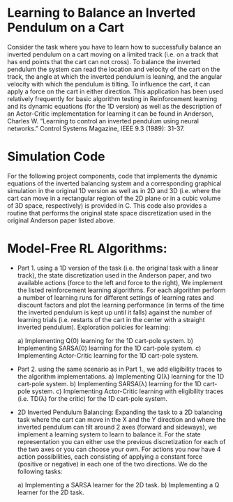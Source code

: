 # Learning to Balance an Inverted Pendulum on a Cart 
Consider the task where you have to learn how to successfully balance an inverted pendulum on a cart moving on a limited track (i.e. on a track that has end points that the cart can not cross). To balance the inverted pendulum the system can read the location and velocity of the cart on the track, the angle at which the inverted pendulum is leaning, and the angular velocity with which the pendulum is tilting. To influence the cart, it can apply a force on the cart in either direction. 
This application has been used relatively frequently for basic algorithm testing in Reinforcement learning and its dynamic equations (for the 1D version) as well as the description of an Actor-Critic implementation for learning it can be found in Anderson, Charles W. ”Learning to control an inverted pendulum using neural networks.” Control Systems Magazine, IEEE 9.3 (1989): 31-37.

# Simulation Code 
For the following project components, code that implements the dynamic equations of the inverted balancing system and a corresponding graphical simulation in the original 1D version as well as in 2D and 3D (i.e. where the cart can move in a rectangular region of the 2D plane or in a cubic volume of 3D space, respectively) is provided in C. This code also provides a routine that performs the original state space discretization used in the original Anderson paper listed above. 
# Model-Free RL Algorithms: 
-	Part 1. using a 1D version of the task (i.e. the original task with a linear track), the state discretization used in the Anderson paper, and two available actions (force to the left and force to the right), We implement the listed reinforcement learning algorithms. For each algorithm perform a number of learning runs for different settings of learning rates and discount factors and plot the learning performance (in terms of the time the inverted pendulum is kept up until it falls) against the number of learning trials (i.e. restarts of the cart in the center with a straight inverted pendulum). Exploration policies for learning:
	 
	a) Implementing Q(0) learning for the 1D cart-pole system. 
	b) Implementing SARSA(0) learning for the 1D cart-pole system. 
	c) Implementing Actor-Critic learning for the 1D cart-pole system. 

-	Part 2. using the same scenario as in Part 1., we add eligibility traces to the algorithm implementations. 
	a) Implementing Q(λ) learning for the 1D cart-pole system. 
	b) Implementing SARSA(λ) learning for the 1D cart-pole system. 
	c) Implementing Actor-Critic learning with eligibility traces (i.e. TD(λ) for the critic) for the 1D cart-pole system. 
-	2D Inverted Pendulum Balancing: Expanding the task to a 2D balancing task where the cart can move in the X and the Y direction and where the inverted pendulum can tilt around 2 axes (forward and sideways), we implement a learning system to learn to balance it. For the state representation you can either use the previous discretization for each of the two axes or you can choose your own. For actions you now have 4 action possibilities, each consisting of applying a constant force (positive or negative) in each one of the two directions. We do the following tasks:

	a) Implementing a SARSA learner for the 2D task. 
	b) Implementing a Q learner for the 2D task.


